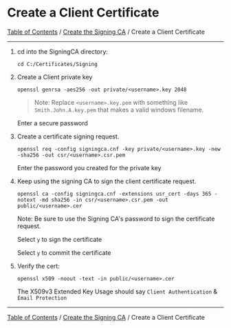 # Create a Client Certificate

[Table of Contents](../../../README.md#table-of-contents) / [Create the Signing CA](README.md) / Create a Client Certificate

-----------------------------------------------------------------------------------------------

1. cd into the SigningCA directory:

       cd C:/Certificates/Signing

2. Create a Client private key

       openssl genrsa -aes256 -out private/<username>.key 2048

   > Note: Replace `<username>.key.pem` with something like `Smith.John.A.key.pem` that makes a valid windows filename.

   Enter a secure password

3. Create a certificate signing request.

       openssl req -config signingca.cnf -key private/<username>.key -new -sha256 -out csr/<username>.csr.pem

   Enter the password you created for the private key

4. Keep using the signing CA to sign the client certificate request.

       openssl ca -config signingca.cnf -extensions usr_cert -days 365 -notext -md sha256 -in csr/<username>.csr.pem -out public/<username>.cer

   Note: Be sure to use the Signing CA's password to sign the certificate request.

   Select `y` to sign the certificate

   Select `y` to commit the certificate

5. Verify the cert:

       openssl x509 -noout -text -in public/<username>.cer

   The X509v3 Extended Key Usage should say `Client Authentication` & `Email Protection`

-----------------------------------------------------------------------------------------------

[Table of Contents](../../../README.md#table-of-contents) / [Create the Signing CA](README.md) / Create a Client Certificate